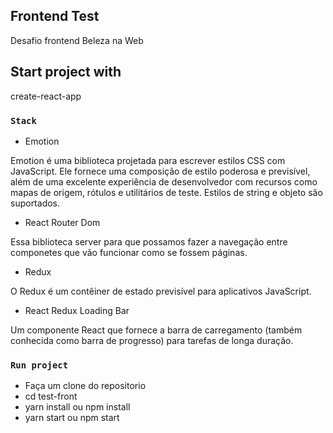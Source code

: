 ## Frontend Test

Desafio frontend Beleza na Web 

## Start project with

create-react-app

### `Stack`

* Emotion

Emotion é uma biblioteca projetada para escrever estilos CSS com JavaScript. Ele fornece uma composição de estilo poderosa e previsível, além de uma excelente experiência de desenvolvedor com recursos como mapas de origem, rótulos e utilitários de teste. Estilos de string e objeto são suportados.

* React Router Dom

Essa biblioteca server para que possamos fazer a navegação entre componetes que vão funcionar como se fossem páginas. 

* Redux

O Redux é um contêiner de estado previsível para aplicativos JavaScript.

* React Redux Loading Bar

Um componente React que fornece a barra de carregamento (também conhecida como barra de progresso) para tarefas de longa duração.

### `Run project`

* Faça um clone do repositorio
* cd test-front
* yarn install ou npm install
* yarn start ou npm start